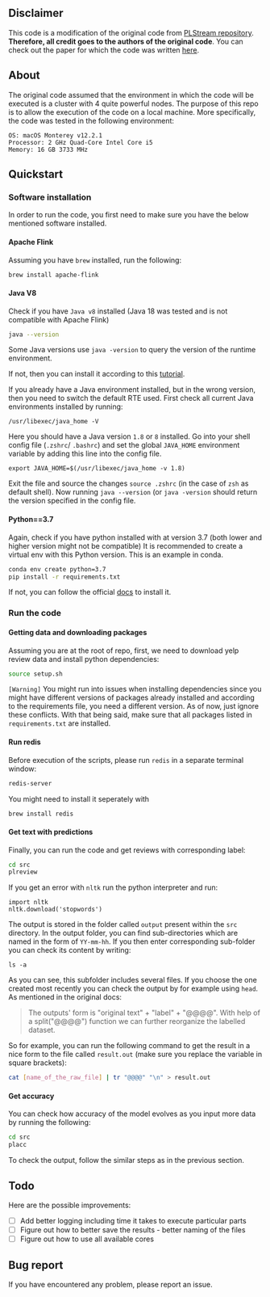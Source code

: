 ## Disclaimer
This code is a modification of the original code from [PLStream
repository](https://github.com/HuilinWu2/PLStream/tree/cf9112b402609c1cfe4236de83db37be6d8b309e).
**Therefore, all credit goes to the authors of the original code**. You can
check out the paper for which the code was written [here](https://arxiv.org/pdf/2203.12368v1.pdf). 
## About
The original code assumed that the environment in which the code will be
executed is a cluster with 4 quite powerful nodes. The purpose of this repo is to allow the
execution of the code on a local machine. More specifically, the code was tested
in the following environment:

```
OS: macOS Monterey v12.2.1
Processor: 2 GHz Quad-Core Intel Core i5
Memory: 16 GB 3733 MHz
```

## Quickstart
### Software installation
In order to run the code, you first need to make sure you have the below
mentioned software installed.

#### Apache Flink

Assuming you have `brew` installed, run the following:

```bash
brew install apache-flink
```

#### Java V8
Check if you have `Java v8` installed (Java 18 was
tested and is not compatible with Apache Flink)

```bash
java --version
```

Some Java versions use `java -version` to query
the version of the runtime environment.

If not, then you can install it according to this [tutorial](https://docs.oracle.com/javase/8/docs/technotes/guides/install/mac_jdk.html).

If you already have a Java environment installed,
but in the wrong version, then you need to switch
the default RTE used. First check all current Java
environments installed by running:

```
/usr/libexec/java_home -V
```

Here you should have a Java version `1.8` or `8`
installed. Go into your shell config file
(`.zshrc`/ `.bashrc`) and set the global
`JAVA_HOME` environment variable by adding this
line into the config file.

```
export JAVA_HOME=$(/usr/libexec/java_home -v 1.8)
```

Exit the file and source the changes `source
.zshrc` (in the case of `zsh` as default shell).
Now running `java --version` (or `java -version`
should return the version specified in the config
file.

#### Python==3.7
Again, check if you have python installed with at
version 3.7 (both lower and higher version might
not be compatible) It is recommended to create
a virtual env with this Python version. This is an
example in conda.

```bash
conda env create python=3.7
pip install -r requirements.txt
```

If not, you can follow the official [docs](https://www.python.org/downloads/) to install it.

### Run the code
#### Getting data and downloading packages
Assuming you are at the root of repo, first, we need to download yelp review data and
install python dependencies:

```bash
source setup.sh
```

`[Warning]` You might run into issues when installing dependencies since you
might have different versions of packages already installed and according to the
requirements file, you need a different version. As of now, just ignore these
conflicts. With that being said, make sure that all packages listed in
`requirements.txt` are installed.

#### Run redis
Before execution of the scripts, please run `redis` in a separate terminal window:

```bash
redis-server
```
You might need to install it seperately with
```bash
brew install redis
```

#### Get text with predictions
Finally, you can run the code and get reviews with corresponding label:

```bash
cd src
plreview
```
If you get an error with `nltk` run the python interpreter and run:
```
import nltk
nltk.download('stopwords')
```

The output is stored in the folder called `output` present within the `src`
directory. In the output folder, you can find sub-directories which are named in
the form of `YY-mm-hh`. If you then enter corresponding sub-folder you can check
its content by writing:

```
ls -a
```

As you can see, this subfolder includes several files. If you choose the one
created most recently you can check the output by for example using `head`.
As mentioned in the original docs:
>  The outputs' form is "original text" + "label" + "@@@@". With help of a split("@@@@") function we can further reorganize the labelled dataset.

So for example, you can run the following command to get the result in a nice
form to the file called `result.out` (make sure you replace the variable in
square brackets):

```bash
cat [name_of_the_raw_file] | tr "@@@@" "\n" > result.out
```

#### Get accuracy
You can check how accuracy of the model evolves as you input more data by
running the following:

```bash
cd src
placc
```

To check the output, follow the similar steps as in the previous section.

## Todo

Here are the possible improvements:

- [ ] Add better logging including time it takes to execute particular parts
- [ ] Figure out how to better save the results - better naming of the files
- [ ] Figure out how to use all available cores 

## Bug report
If you have encountered any problem, please report an issue.

